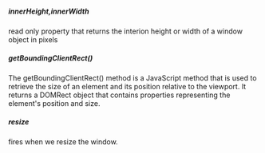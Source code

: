 <h5>innerHeight,innerWidth</h5>
<p>
read only property that returns the interion height or width of a window object in pixels</p>
<h5>getBoundingClientRect()</h5>
The getBoundingClientRect() method is a JavaScript method that is used to retrieve the size of an element and its position relative to the viewport. It returns a DOMRect object that contains properties representing the element's position and size.
<code></code></p>

<h5>resize</h5>
<p>fires when we resize the window.</p>
